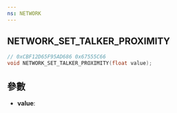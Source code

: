 ```yaml
---
ns: NETWORK
---
```

## NETWORK_SET_TALKER_PROXIMITY

```c
// 0xCBF12D65F95AD686 0x67555C66
void NETWORK_SET_TALKER_PROXIMITY(float value);
```


## 參數
* **value**: 

